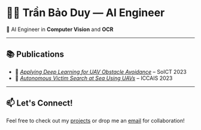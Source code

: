# 👨‍💻 Trần Bảo Duy — AI Engineer

🌟 AI Engineer in **Computer Vision** and **OCR**

---

## 📚 Publications

- 🔬 *[Applying Deep Learning for UAV Obstacle Avoidance](https://doi.org/10.1145/3628797.3628813)* – SoICT 2023
- 🌊 *[Autonomous Victim Search at Sea Using UAVs](https://doi.org/10.1109/ICCAIS59597.2023.10382366)* – ICCAIS 2023

---

## 📫 Let's Connect!

Feel free to check out my [projects](https://github.com/duy1009?tab=repositories) or drop me an [email](mailto:tbduy1009@gmail.com) for collaboration!

